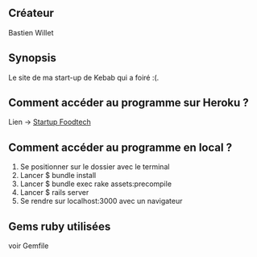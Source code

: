 ## Créateur

Bastien Willet

## Synopsis

Le site de ma start-up de Kebab qui a foiré :(.

## Comment accéder au programme sur Heroku ?

Lien -> [Startup Foodtech](URL)<br />

## Comment accéder au programme en local ?

1. Se positionner sur le dossier avec le terminal
2. Lancer $ bundle install
3. Lancer $ bundle exec rake assets:precompile
4. Lancer $ rails server
5. Se rendre sur localhost:3000 avec un navigateur

## Gems ruby utilisées

voir Gemfile
